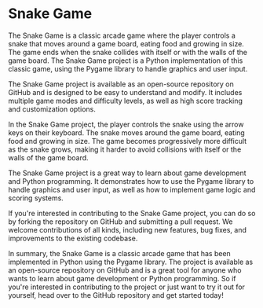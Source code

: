 # Snake Game

The Snake Game is a classic arcade game where the player controls a snake that moves around a game board, eating food and growing in size. The game ends when the snake collides with itself or with the walls of the game board. The Snake Game project is a Python implementation of this classic game, using the Pygame library to handle graphics and user input.

The Snake Game project is available as an open-source repository on GitHub and is designed to be easy to understand and modify. It includes multiple game modes and difficulty levels, as well as high score tracking and customization options.

In the Snake Game project, the player controls the snake using the arrow keys on their keyboard. The snake moves around the game board, eating food and growing in size. The game becomes progressively more difficult as the snake grows, making it harder to avoid collisions with itself or the walls of the game board.

The Snake Game project is a great way to learn about game development and Python programming. It demonstrates how to use the Pygame library to handle graphics and user input, as well as how to implement game logic and scoring systems.

If you're interested in contributing to the Snake Game project, you can do so by forking the repository on GitHub and submitting a pull request. We welcome contributions of all kinds, including new features, bug fixes, and improvements to the existing codebase.

In summary, the Snake Game is a classic arcade game that has been implemented in Python using the Pygame library. The project is available as an open-source repository on GitHub and is a great tool for anyone who wants to learn about game development or Python programming. So if you're interested in contributing to the project or just want to try it out for yourself, head over to the GitHub repository and get started today!